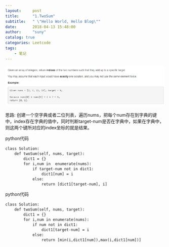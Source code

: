 ```yaml
---
layout:     post
title:      "1.TwoSum"
subtitle:   " \"Hello World, Hello Blog\""
date:       2018-04-13 15:48:00
author:     "suny"
catalog: true
categories: Leetcode
tags:
    - 笔记
---
```

<img src="/img/TwoSum.jpg"/>

思路: 创建一个空字典或者二位列表，遍历nums，把每个num存在到字典的键中，index存在字典的值中，同时判断target-num是否在字典中，如果在字典中，则这两个键所对应的index坐标的就是结果。

python代码
	
	class Solution:
	    def twoSum(self, nums, target):
	        dict1 = {}
	        for i,num in  enumerate(nums):
	            if target-num not in dict1:
	                dict1[num] = i
	            else:
	                return [dict1[target-num], i] 

python代码

	class Solution:
	    def twoSum(self, nums, target):
	        dict1 = {}
	        for i,num in enumerate(nums):
	            if num not in dict1:
	                dict1[target-num] = i
	            else:
	                return [min(i,dict1[num]),max(i,dict1[num])]  



	
	



